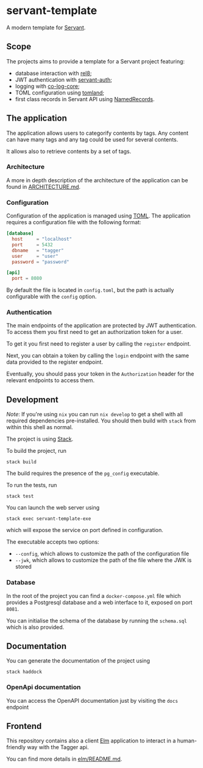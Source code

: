 # servant-template

A modern template for [Servant](https://haskell-servant.github.io/).

## Scope

The projects aims to provide a template for a Servant project featuring:

- database interaction with [rel8](https://hackage.haskell.org/package/rel8);
- JWT authentication with [servant-auth](https://hackage.haskell.org/package/servant-auth);
- logging with [co-log-core](https://hackage.haskell.org/package/co-log-core);
- TOML configuration using [tomland](https://hackage.haskell.org/package/tomland);
- first class records in Servant API using [NamedRecords](https://hackage.haskell.org/package/servant-0.19/changelog).

## The application

The application allows users to categorify contents by tags. Any content can have many tags and any tag could be used for several contents.

It allows also to retrieve contents by a set of tags.

### Architecture

A more in depth description of the architecture of the application can be found in [ARCHITECTURE.md](./ARCHITECTURE.md).

### Configuration

Configuration of the application is managed using [TOML](https://toml.io). The application requires a configuration file with the following format:

```toml
[database]
  host     = "localhost"
  port     = 5432
  dbname   = "tagger"
  user     = "user"
  password = "password"

[api]
  port = 8080
```

By default the file is located in `config.toml`, but the path is actually configurable with the `config` option.

### Authentication

The main endpoints of the application are protected by JWT authentication. To access them you first need to get an authorization token for a user.

To get it you first need to register a user by calling the `register` endpoint.

Next, you can obtain a token by calling the `login` endpoint with the same data provided to the register endpoint.

Eventually, you should pass your token in the `Authorization` header for the relevant endpoints to access them.

## Development

*Note*: If you're using `nix` you can run `nix develop` to get a shell with all
required dependencies pre-installed. You should then build with `stack` from
within this shell as normal.

The project is using [Stack](https://docs.haskellstack.org/en/stable/README/).

To build the project, run

```
stack build
```

The build requires the presence of the `pg_config` executable.

To run the tests, run

```
stack test
```

You can launch the web server using

```
stack exec servant-template-exe
```

which will expose the service on port defined in configuration.

The executable accepts two options:

- `--config`, which allows to customize the path of the configuration file
- `--jwk`, which allows to customize the path of the file where the JWK is stored

### Database

In the root of the project you can find a `docker-compose.yml` file which provides a Postgresql database and a web interface to it, exposed on port `8081`.

You can initialise the schema of the database by running the `schema.sql` which is also provided.

## Documentation

You can generate the documentation of the project using

```
stack haddock
```

### OpenApi documentation

You can access the OpenAPI documentation just by visiting the `docs` endpoint

## Frontend

This repository contains also a client [Elm](https://elm-lang.org/) application to interact in a human-friendly way with the Tagger api.

You can find more details in [elm/README.md](elm/README.md).
